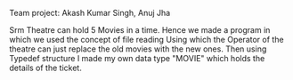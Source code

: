 Team project: Akash Kumar Singh, Anuj Jha

Srm Theatre can hold 5 Movies in a time.
Hence we made a program in which we used the concept of file reading Using which the Operator of the theatre can just replace the old movies with the new ones.
Then using Typedef structure I made my own data type "MOVIE" which holds the details of the ticket.
